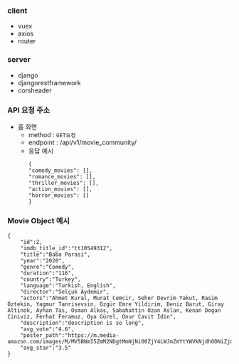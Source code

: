 ### client

- vuex
- axios
- router

### server

- django
- djangorestframework
- corsheader

### API 요청 주소

- 홈 화면
  - method : `GET요청`
  - endpoint : /api/v1/movie_community/
  - 응답 예시
    ```
    {
    "comedy_movies": [],
    "romance_movies": [],
    "thriller_movies": [],
    "action_movies": [],
    "horror_movies": []
    }
    ```

### Movie Object 예시

```
{
	"id":2,
	"imdb_title_id":"tt10549312",
	"title":"Baba Parasi",
	"year":"2020",
	"genre":"Comedy",
	"duration":"116",
	"country":"Turkey",
	"language":"Turkish, English",
	"director":"Selçuk Aydemir",
	"actors":"Ahmet Kural, Murat Cemcir, Seher Devrim Yakut, Rasim Öztekin, Yagmur Tanrisevsin, Özgür Emre Yildirim, Deniz Barut, Giray Altinok, Ayhan Tas, Osman Alkas, Sabahattin Ozan Aslan, Kenan Dogan Ciniviz, Ferhat Feramuz, Oya Gürel, Onur Cavit Idin",
	"description":"description is so long",
	"avg_vote":"4.6",
	"poster_path":"https://m.media-amazon.com/images/M/MV5BNmI5ZmM2NDgtMmNjNi00ZjY4LWJmZmYtYWVkNjdhODNiZjdiXkEyXkFqcGdeQXVyMTIxODU0NzI5._V1_UX182_CR0,0,182,268_AL_.jpg",
	"avg_star":"3.5"
}
```
